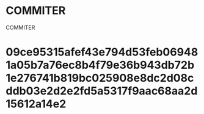 # COMMITER
COMMITER






# 09ce95315afef43e794d53feb069481a05b7a76ec8b4f79e36b943db72b1e276741b819bc025908e8dc2d08cddb03e2d2e2fd5a5317f9aac68aa2d15612a14e2
